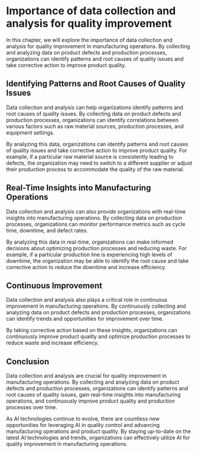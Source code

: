Importance of data collection and analysis for quality improvement
========================================================================================================================================

In this chapter, we will explore the importance of data collection and analysis for quality improvement in manufacturing operations. By collecting and analyzing data on product defects and production processes, organizations can identify patterns and root causes of quality issues and take corrective action to improve product quality.

Identifying Patterns and Root Causes of Quality Issues
------------------------------------------------------

Data collection and analysis can help organizations identify patterns and root causes of quality issues. By collecting data on product defects and production processes, organizations can identify correlations between various factors such as raw material sources, production processes, and equipment settings.

By analyzing this data, organizations can identify patterns and root causes of quality issues and take corrective action to improve product quality. For example, if a particular raw material source is consistently leading to defects, the organization may need to switch to a different supplier or adjust their production process to accommodate the quality of the raw material.

Real-Time Insights into Manufacturing Operations
------------------------------------------------

Data collection and analysis can also provide organizations with real-time insights into manufacturing operations. By collecting data on production processes, organizations can monitor performance metrics such as cycle time, downtime, and defect rates.

By analyzing this data in real-time, organizations can make informed decisions about optimizing production processes and reducing waste. For example, if a particular production line is experiencing high levels of downtime, the organization may be able to identify the root cause and take corrective action to reduce the downtime and increase efficiency.

Continuous Improvement
----------------------

Data collection and analysis also plays a critical role in continuous improvement in manufacturing operations. By continuously collecting and analyzing data on product defects and production processes, organizations can identify trends and opportunities for improvement over time.

By taking corrective action based on these insights, organizations can continuously improve product quality and optimize production processes to reduce waste and increase efficiency.

Conclusion
----------

Data collection and analysis are crucial for quality improvement in manufacturing operations. By collecting and analyzing data on product defects and production processes, organizations can identify patterns and root causes of quality issues, gain real-time insights into manufacturing operations, and continuously improve product quality and production processes over time.

As AI technologies continue to evolve, there are countless new opportunities for leveraging AI in quality control and advancing manufacturing operations and product quality. By staying up-to-date on the latest AI technologies and trends, organizations can effectively utilize AI for quality improvement in manufacturing operations.
